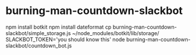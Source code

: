 # burning-man-countdown-slackbot

npm install botkit
npm install dateformat
cp burning-man-countdown-slackbot/simple_storage.js ~/node_modules/botkit/lib/storage/
SLACKBOT_TOKEN='you should know this' node burning-man-countdown-slackbot/countdown_bot.js